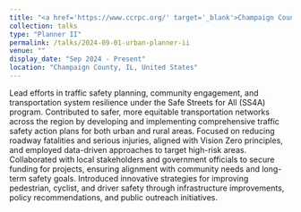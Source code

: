 ```yaml
---
title: "<a href='https://www.ccrpc.org/' target='_blank'>Champaign County Regional Planning Commission (CCRPC)</a>"
collection: talks
type: "Planner II"
permalink: /talks/2024-09-01-urban-planner-ii
venue: ""
display_date: "Sep 2024 - Present"
location: "Champaign County, IL, United States"
---
```


Lead efforts in traffic safety planning, community engagement, and transportation system resilience under the Safe Streets for All (SS4A) program. Contributed to safer, more equitable transportation networks across the region by developing and implementing comprehensive traffic safety action plans for both urban and rural areas. Focused on reducing roadway fatalities and serious injuries, aligned with Vision Zero principles, and employed data-driven approaches to target high-risk areas. Collaborated with local stakeholders and government officials to secure funding for projects, ensuring alignment with community needs and long-term safety goals. Introduced innovative strategies for improving pedestrian, cyclist, and driver safety through infrastructure improvements, policy recommendations, and public outreach initiatives. 
